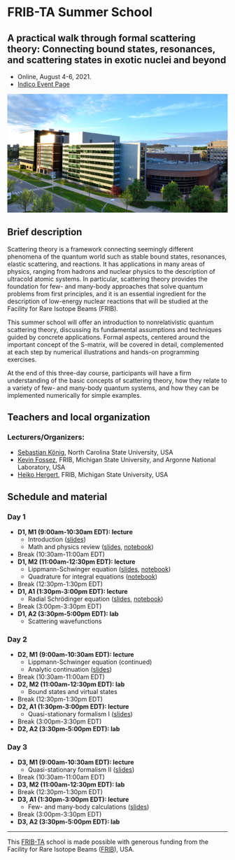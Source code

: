 # FRIB-TA Summer School

## A practical walk through formal scattering theory: Connecting bound states, resonances, and scattering states in exotic nuclei and beyond

- Online, August 4-6, 2021.
- [Indico Event Page](https://indico.frib.msu.edu/event/43/)

![FRIB](images/FRIB_southeast_view_cropped.jpg)

## Brief description

Scattering theory is a framework connecting seemingly different phenomena of the quantum world such as stable bound states, resonances, elastic scattering, and reactions. It has applications in many areas of physics, ranging from hadrons and nuclear physics to the description of ultracold atomic systems. In particular, scattering theory provides the foundation for few- and many-body approaches that solve quantum problems from first principles, and it is an essential ingredient for the description of low-energy nuclear reactions that will be studied at the Facility for Rare Isotope Beams (FRIB).

This summer school will offer an introduction to nonrelativistic quantum scattering theory, discussing its fundamental assumptions and techniques guided by concrete applications. Formal aspects, centered around the important concept of the S-matrix, will be covered in detail, complemented at each step by numerical illustrations and hands-on programming exercises.

At the end of this three-day course, participants will have a firm understanding of the basic concepts of scattering theory, how they relate to a variety of few- and many-body quantum systems, and how they can be implemented numerically for simple examples.


## Teachers and local organization

### Lecturers/Organizers:
- [Sebastian K&ouml;nig](https://skoenig.wordpress.ncsu.edu/), North Carolina State University, USA
- [Kevin Fossez](https://www.phy.anl.gov/theory/staff/kfossez/kfossez.html), FRIB, Michigan State University, and Argonne National Laboratory, USA
- [Heiko Hergert](https://pa.msu.edu/profile/hergert/), FRIB, Michigan State University, USA

## Schedule and material

### Day 1

- **D1, M1 (9:00am-10:30am EDT): lecture**
  - Introduction ([slides](slides/intro.pdf))
  - Math and physics review ([slides](slides/lecture_FRIBTA_scatt_th_reminder.pdf), [notebook](code/solve_2nd_inho_ODE.ipynb))
- Break (10:30am-11:00am EDT)
- **D1, M2 (11:00am-12:30pm EDT): lecture**
  - Lippmann-Schwinger equation ([slides](slides/lseq.pdf), [notebook](code/lseq.ipynb))
  - Quadrature for integral equations ([notebook](code/quad.ipynb))
- Break (12:30pm-1:30pm EDT)
- **D1, A1 (1:30pm-3:00pm EDT): lecture**
  - Radial Schrödinger equation ([slides](slides/radseq.pdf), [notebook](code/radseq.ipynb))
- Break (3:00pm-3:30pm EDT)
- **D1, A2 (3:30pm-5:00pm EDT): lab**
  - Scattering wavefunctions

### Day 2

- **D2, M1 (9:00am-10:30am EDT): lecture**
  - Lippmann-Schwinger equation (continued)
  - Analytic continuation ([slides](slides/contour.pdf))
- Break (10:30am-11:00am EDT)
- **D2, M2 (11:00am-12:30pm EDT): lab**
  - Bound states and virtual states
- Break (12:30pm-1:30pm EDT)
- **D2, A1 (1:30pm-3:00pm EDT): lecture**
  - Quasi-stationary formalism I ([slides](slides/lecture_FRIBTA_scatt_th_QSF_I.pdf))
- Break (3:00pm-3:30pm EDT)
- **D2, A2 (3:30pm-5:00pm EDT): lab**

### Day 3

- **D3, M1 (9:00am-10:30am EDT): lecture**
  - Quasi-stationary formalism II ([slides](slides/lecture_FRIBTA_scatt_th_QSF_II.pdf))
- Break (10:30am-11:00am EDT)
- **D3, M2 (11:00am-12:30pm EDT): lab**
- Break (12:30pm-1:30pm EDT)
- **D3, A1 (1:30pm-3:00pm EDT): lecture**
  - Few- and many-body calculations ([slides](slides/lecture_FRIBTA_scatt_th_MB.pdf))
- Break (3:00pm-3:30pm EDT)
- **D3, A2 (3:30pm-5:00pm EDT): lab**

---

This [FRIB-TA](https://fribtheoryalliance.org/) school is made possible with generous funding from the Facility for Rare Isotope Beams ([FRIB](https://frib.msu.edu/)), USA.
